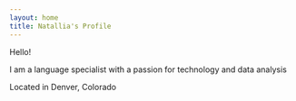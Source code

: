```yaml
---
layout: home
title: Natallia's Profile
---
```

Hello!

I am a language specialist with a passion for technology and data analysis

Located in Denver, Colorado
                         
               
